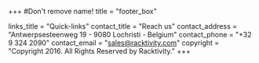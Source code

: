 +++
#Don't remove name!
title = "footer_box"

links_title = "Quick-links"
contact_title = "Reach us"
contact_address = "Antwerpsesteenweg 19 - 9080 Lochristi - Belgium"
contact_phone =  "+32 9 324 2090"
contact_email = "sales@racktivity.com"
copyright = "Copyright 2016. All Rights Reserved by Racktivity."
+++